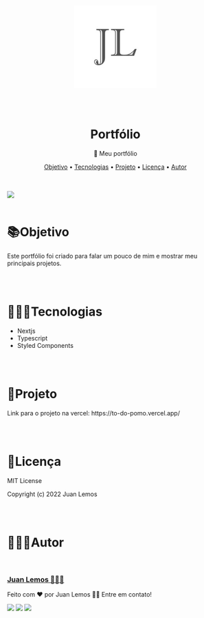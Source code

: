 <p align='center'>
  <img  src='./public/favicon.jpg'>
</p>
<br>
<br>
<h1 align='center'>Portfólio</h1>
<p align='center'>🎨 Meu portfólio</p>

<p align="center">
 <a href="#objetivo">Objetivo</a> •
 <a href="#tecnologias">Tecnologias</a> •
 <a href="#projeto">Projeto</a> • 
 <a href="#licenca">Licença</a> • 
 <a href="#autor">Autor</a>
</p>

<br>
<br>

<img src='./filesReadme/allpage.gif'>


<br>
<br>
<h1 id='objetivo'>📚Objetivo</h1>
<p>
  Este portfólio foi criado para falar um pouco de mim e mostrar meu principais projetos.
</p>

<br>
<br>
<h1 id='tecnologias'>👨🏿‍💻Tecnologias</h1>
<p>
  <ul>
    <li>Nextjs</li>
    <li>Typescript</li>
    <li>Styled Components</li>
  </ul>
</p>

<br>
<br>
<h1 id='projeto'>🔗Projeto</h1>
<p>
  Link para o projeto na vercel: <a>https://to-do-pomo.vercel.app/</a>
</p>

<br>
<br>
<h1 id='licenca'>📃Licença</h1>
<p>
MIT License

Copyright (c) 2022 Juan Lemos
</p>

<br>
<br>
<h1 id='autor'>👨🏿‍🦱Autor</h1>
<img style="border-radius: 50%;" src="https://avatars.githubusercontent.com/u/97101332?v=4" width="100px;" alt=""/>
<a href="https://www.linkedin.com/in/juan-lemos-75830b1a2/" title="Linkedin"> <h3>Juan Lemos 👨🏿‍💻</h3></a>

<p>
  Feito com ❤️ por Juan Lemos 👋🏽 Entre em contato!
</p>

<div>
  <a href="https://instagram.com/_juan.lemos_" target="_blank"><img src="https://img.shields.io/badge/-Instagram-%23E4405F?style=for-the-badge&logo=instagram&logoColor=white" target="_blank"></a>
  <a href = "mailto:juansanjuan.dev@gmail.com"><img src="https://img.shields.io/badge/-juansanjuan.dev@gmail.com-%23333?style=for-the-badge&logo=gmail&logoColor=white" target="_blank"></a>
  <a href="https://www.linkedin.com/in/juan-lemos-75830b1a2/" target="_blank"><img src="https://img.shields.io/badge/-LinkedIn-%230077B5?style=for-the-badge&logo=linkedin&logoColor=white" target="_blank"></a> 
</div>
